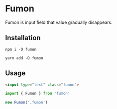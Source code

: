 # Fumon

Fumon is input field that value gradually disappears.

## Installation

```
npm i -D fumon
```

```
yarn add -D fumon
```

## Usage

```html
<input type="text" class="fumon">
```

```js
import { Fumon } from 'fumon'

new Fumon('.fumon')
```
